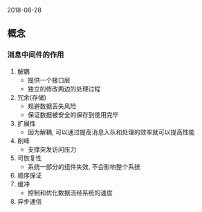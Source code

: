 2018-08-28

## 概念

### 消息中间件的作用
1. 解耦
    - 提供一个接口层
    - 独立的修改两边的处理过程
2. 冗余(存储)
    - 规避数据丢失风险
    - 保证数据被安全的保存到使用完毕
3. 扩展性
    - 因为解耦, 可以通过提高消息入队和处理的效率就可以提高性能
4. 削峰
    - 支撑突发访问压力
5. 可恢复性
    - 系统一部分的组件失效, 不会影响整个系统
6. 顺序保证
7. 缓冲
    - 控制和优化数据流经系统的速度
8. 异步通信

### 